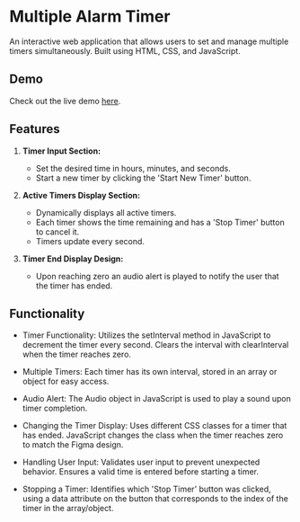 # Multiple Alarm Timer

An interactive web application that allows users to set and manage multiple timers simultaneously. Built using HTML, CSS, and JavaScript.

## Demo
Check out the live demo [here]([https://sidd444.github.io/Multiple-Alarm-Timer/]).

## Features

1. **Timer Input Section:**
   - Set the desired time in hours, minutes, and seconds.
   - Start a new timer by clicking the 'Start New Timer' button.

2. **Active Timers Display Section:**
   - Dynamically displays all active timers.
   - Each timer shows the time remaining and has a 'Stop Timer' button to cancel it.
   - Timers update every second.

3. **Timer End Display Design:**
   - Upon reaching zero an audio alert is played to notify the user that the timer has ended.

## Functionality

- Timer Functionality: Utilizes the setInterval method in JavaScript to decrement the timer every second. Clears the interval with clearInterval when the timer reaches zero.
  
- Multiple Timers: Each timer has its own interval, stored in an array or object for easy access.

- Audio Alert: The Audio object in JavaScript is used to play a sound upon timer completion.

- Changing the Timer Display: Uses different CSS classes for a timer that has ended. JavaScript changes the class when the timer reaches zero to match the Figma design.

- Handling User Input: Validates user input to prevent unexpected behavior. Ensures a valid time is entered before starting a timer.

- Stopping a Timer: Identifies which 'Stop Timer' button was clicked, using a data attribute on the button that corresponds to the index of the timer in the array/object.

